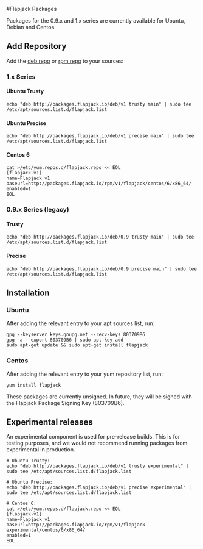 #Flapjack Packages

Packages for the 0.9.x and 1.x series are currently available for Ubuntu, Debian and Centos.

## Add Repository

Add the [deb repo](http://packages.flapjack.io/deb) or [rpm repo](http://packages.flapjack.io/rpm) to your sources:

### 1.x Series
#### Ubuntu Trusty

```
echo "deb http://packages.flapjack.io/deb/v1 trusty main" | sudo tee /etc/apt/sources.list.d/flapjack.list
```

#### Ubuntu Precise

```
echo "deb http://packages.flapjack.io/deb/v1 precise main" | sudo tee /etc/apt/sources.list.d/flapjack.list
```

#### Centos 6

```
cat >/etc/yum.repos.d/flapjack.repo << EOL
[flapjack-v1]
name=Flapjack v1
baseurl=http://packages.flapjack.io/rpm/v1/flapjack/centos/6/x86_64/
enabled=1
EOL
```

### 0.9.x Series (legacy)
#### Trusty

```
echo "deb http://packages.flapjack.io/deb/0.9 trusty main" | sudo tee /etc/apt/sources.list.d/flapjack.list
```

#### Precise

```
echo "deb http://packages.flapjack.io/deb/0.9 precise main" | sudo tee /etc/apt/sources.list.d/flapjack.list
```

## Installation

### Ubuntu

After adding the relevant entry to your apt sources list, run:

```
gpg --keyserver keys.gnupg.net --recv-keys 803709B6
gpg -a --export 803709B6 | sudo apt-key add -
sudo apt-get update && sudo apt-get install flapjack
```

### Centos

After adding the relevant entry to your yum repository list, run:

```
yum install flapjack
```

These packages are currently unsigned.  In future, they will be signed with the Flapjack Package Signing Key (803709B6).

## Experimental releases

An experimental component is used for pre-release builds.  This is for testing purposes, and we would not recommend running packages from experimental in production.

```
# Ubuntu Trusty:
echo "deb http://packages.flapjack.io/deb/v1 trusty experimental" | sudo tee /etc/apt/sources.list.d/flapjack.list

# Ubuntu Precise:
echo "deb http://packages.flapjack.io/deb/v1 precise experimental" | sudo tee /etc/apt/sources.list.d/flapjack.list

# Centos 6:
cat >/etc/yum.repos.d/flapjack.repo << EOL
[flapjack-v1]
name=Flapjack v1
baseurl=http://packages.flapjack.io/rpm/v1/flapjack-experimental/centos/6/x86_64/
enabled=1
EOL
```
